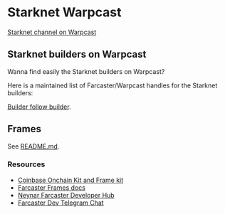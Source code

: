 # Starknet Warpcast

[Starknet channel on Warpcast](https://warpcast.com/~/channel/starknet)

## Starknet builders on Warpcast

Wanna find easily the Starknet builders on Warpcast?

Here is a maintained list of Farcaster/Warpcast handles for the Starknet builders:

[Builder follow builder](builder_follow_builder.md).

## Frames

See [README.md](frames/README.md).

### Resources

- [Coinbase Onchain Kit and Frame kit](https://github.com/coinbase/onchainkit)
- [Farcaster Frames docs](https://warpcast.notion.site/Farcaster-Frames-4bd47fe97dc74a42a48d3a234636d8c5)
- [Neynar Farcaster Developer Hub](https://docs.neynar.com/)
- [Farcaster Dev Telegram Chat](https://t.me/farcasterdevchat)
